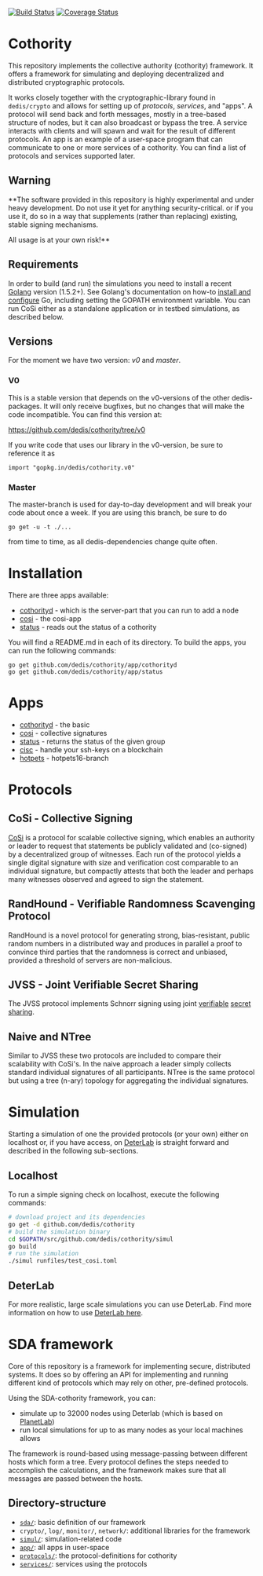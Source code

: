 [![Build Status](https://travis-ci.org/dedis/cothority.svg?branch=master)](https://travis-ci.org/dedis/cothority)
[![Coverage Status](https://coveralls.io/repos/github/dedis/cothority/badge.svg)](https://coveralls.io/github/dedis/cothority)

# Cothority

This repository implements the collective authority (cothority) framework.
It offers a framework for simulating and deploying decentralized and 
distributed cryptographic protocols.

It works closely together with the cryptographic-library found in `dedis/crypto`
and allows for setting up of *protocols*, *services*, and "apps". A protocol will
send back and forth messages, mostly in a tree-based structure of
nodes, but it can also broadcast or bypass the tree.
A service interacts with clients and will spawn and wait for the result
of different protocols.
An app is an example of a user-space program that can communicate to one or more
services of a cothority.
You can find a list of protocols and services supported later.

## Warning
**The software provided in this repository is highly experimental and under
heavy development. Do not use it yet for anything security-critical.  or if you
use it, do so in a way that supplements (rather than replacing) existing, stable
signing mechanisms.

All usage is at your own risk!**

## Requirements

In order to build (and run) the simulations you need to install a recent 
[Golang](https://golang.org/dl/) version (1.5.2+).
See Golang's documentation on how-to 
[install and configure](https://golang.org/doc/install) Go,
including setting the GOPATH environment variable. 
You can run CoSi either as a standalone application or in testbed simulations,
as described below. 

## Versions

For the moment we have two version: _v0_ and _master_.

### V0

This is a stable version that depends on the v0-versions of the other dedis-packages. It will only receive bugfixes, but no changes that will make the code incompatible. You can find this version at:

https://github.com/dedis/cothority/tree/v0

If you write code that uses our library in the v0-version, be sure to reference it as

```
import "gopkg.in/dedis/cothority.v0"
```

### Master

The master-branch is used for day-to-day development and will break your code about once a week. If you are using this branch, be sure to do

```
go get -u -t ./...
```

from time to time, as all dedis-dependencies change quite often.

# Installation

There are three apps available:

* [cothorityd](https://github.com/dedis/cothority/app/cothorityd) - which is the server-part that you can run to add a node
* [cosi](https://github.com/dedis/cothority/app/cosi) - the cosi-app
* [status](https://github.com/dedis/cothority/app/status) - reads out the status of a cothority

You will find a README.md in each of its directory. To build the apps, you can
run the following commands:

```
go get github.com/dedis/cothority/app/cothorityd
go get github.com/dedis/cothority/app/status
```

# Apps

* [cothorityd](app/cothorityd) - the basic 
* [cosi](app/cosi) - collective signatures
* [status](app/status) - returns the status of the given group
* [cisc](app/cisc) - handle your ssh-keys on a blockchain
* [hotpets](https://github.com/dedis/cothority/tree/hpets16/app/cisc) - hotpets16-branch

# Protocols

## CoSi - Collective Signing

[CoSi](http://dedis.cs.yale.edu/dissent/papers/witness-abs) is a 
protocol for scalable collective signing, which enables an authority or 
leader to request that statements be publicly validated and (co-signed) 
by a decentralized group of witnesses. 
Each run of the protocol yields a single digital signature with size and 
verification cost comparable to an individual signature, but compactly
attests that both the leader and perhaps many witnesses observed and 
agreed to sign the statement.

## RandHound - Verifiable Randomness Scavenging Protocol 

RandHound is a novel protocol for generating strong, bias-resistant, 
public random numbers in a distributed way and produces in parallel a 
proof to convince third parties that the randomness is correct and 
unbiased, provided a threshold of servers are non-malicious.

## JVSS - Joint Verifiable Secret Sharing

The JVSS protocol implements Schnorr signing using joint 
[verifiable](http://ieeexplore.ieee.org/xpls/abs_all.jsp?arnumber=4568297&tag=1) 
[secret sharing](http://link.springer.com/chapter/10.1007%2F3-540-68339-9_17).

## Naive and NTree

Similar to JVSS these two protocols are included to compare their 
scalability with CoSi's. 
In the naive approach a leader simply collects standard individual 
signatures of all participants. 
NTree is the same protocol but using a tree (n-ary) topology for 
aggregating the individual signatures.

# Simulation
Starting a simulation of one the provided protocols (or your own) either 
on localhost or, if you have access, on [DeterLab](https://www.isi.deterlab.net) 
is straight forward and described in the following sub-sections.

## Localhost
To run a simple signing check on localhost, execute the following 
commands:

```bash
# download project and its dependencies
go get -d github.com/dedis/cothority 
# build the simulation binary
cd $GOPATH/src/github.com/dedis/cothority/simul
go build
# run the simulation
./simul runfiles/test_cosi.toml
```

## DeterLab

For more realistic, large scale simulations you can use DeterLab. 
Find more information on how to use [DeterLab here](Deterlab.md).

# SDA framework

Core of this repository is a framework for implementing secure, 
distributed systems. 
It does so by offering an API for implementing and running different 
kind of protocols which may rely on other, pre-defined protocols.
 
Using the SDA-cothority framework, you can:

* simulate up to 32000 nodes using Deterlab (which is based on 
[PlanetLab](https://www.planet-lab.org/))
* run local simulations for up to as many nodes as your local machines
allows

The framework is round-based using message-passing between different 
hosts which form a tree. Every protocol defines the steps needed to 
accomplish the calculations, and the framework makes sure that all 
messages are passed between the hosts.
  
## Directory-structure

* [`sda/`](sda/): basic definition of our framework
* `crypto/`, `log/`, `monitor/`, `network/`: additional libraries for the framework
* [`simul/`](simul/): simulation-related code
* [`app/`](app/): all apps in user-space
* [`protocols/`](protocols/): the protocol-definitions for cothority
* [`services/`](services/): services using the protocols
